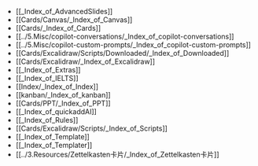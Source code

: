 
- [[_Index_of_AdvancedSlides]]
- [[Cards/Canvas/_Index_of_Canvas]]
- [[Cards/_Index_of_Cards]]
- [[../5.Misc/copilot-conversations/_Index_of_copilot-conversations]]
- [[../5.Misc/copilot-custom-prompts/_Index_of_copilot-custom-prompts]]
- [[Cards/Excalidraw/Scripts/Downloaded/_Index_of_Downloaded]]
- [[Cards/Excalidraw/_Index_of_Excalidraw]]
- [[_Index_of_Extras]]
- [[_Index_of_IELTS]]
- [[Index/_Index_of_Index]]
- [[kanban/_Index_of_kanban]]
- [[Cards/PPT/_Index_of_PPT]]
- [[_Index_of_quickaddAI]]
- [[_Index_of_Rules]]
- [[Cards/Excalidraw/Scripts/_Index_of_Scripts]]
- [[_Index_of_Template]]
- [[_Index_of_Templater]]
- [[../3.Resources/Zettelkasten卡片/_Index_of_Zettelkasten卡片]]
